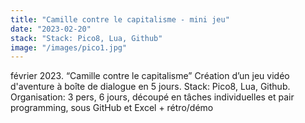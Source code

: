 ```yaml
---
title: "Camille contre le capitalisme - mini jeu"
date: "2023-02-20"
stack: "Stack: Pico8, Lua, Github"
image: "/images/pico1.jpg"
---
```


février 2023. “Camille contre le capitalisme”
Création d’un jeu vidéo d'aventure à boîte de dialogue en 5 jours.
Stack: Pico8, Lua, Github.  
Organisation: 3 pers, 6 jours, découpé en tâches individuelles et pair programming, sous GitHub et Excel + rétro/démo
